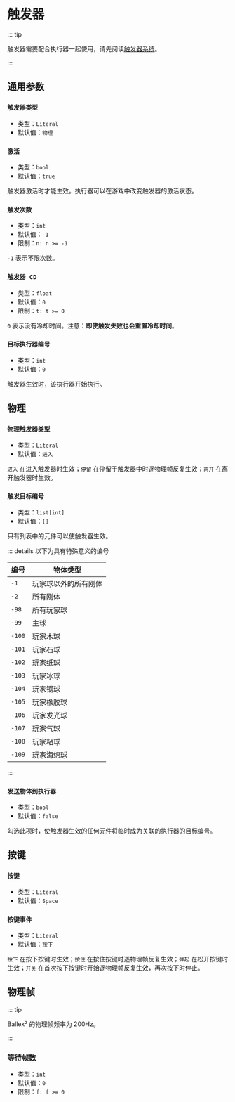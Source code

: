 # 触发器

::: tip

触发器需要配合执行器一起使用，请先阅读[触发器系统](/advanced/trigger-system.md)。

:::

## 通用参数

### `触发器类型`

- 类型：`Literal`
- 默认值：`物理`

### `激活`

- 类型：`bool`
- 默认值：`true`

触发器激活时才能生效。执行器可以在游戏中改变触发器的激活状态。

### `触发次数`

- 类型：`int`
- 默认值：`-1`
- 限制：`n: n >= -1`

`-1` 表示不限次数。

### `触发器 CD`

- 类型：`float`
- 默认值：`0`
- 限制：`t: t >= 0`

`0` 表示没有冷却时间。注意：**即使触发失败也会重置冷却时间**。

### `目标执行器编号`

- 类型：`int`
- 默认值：`0`

触发器生效时，该执行器开始执行。

## 物理

### `物理触发器类型`

- 类型：`Literal`
- 默认值：`进入`

`进入` 在进入触发器时生效；`停留` 在停留于触发器中时逐物理帧反复生效；`离开` 在离开触发器时生效。

### `触发目标编号`

- 类型：`list[int]`
- 默认值：`[]`

只有列表中的元件可以使触发器生效。

::: details 以下为具有特殊意义的编号

| 编号   | 物体类型             |
| ------ | -------------------- |
| `-1`   | 玩家球以外的所有刚体 |
| `-2`   | 所有刚体             |
| `-98`  | 所有玩家球           |
| `-99`  | 主球                 |
| `-100` | 玩家木球             |
| `-101` | 玩家石球             |
| `-102` | 玩家纸球             |
| `-103` | 玩家冰球             |
| `-104` | 玩家钢球             |
| `-105` | 玩家橡胶球           |
| `-106` | 玩家发光球           |
| `-107` | 玩家气球             |
| `-108` | 玩家粘球             |
| `-109` | 玩家海绵球           |

:::

### `发送物体到执行器`

- 类型：`bool`
- 默认值：`false`

勾选此项时，使触发器生效的任何元件将临时成为关联的执行器的目标编号。

## 按键

### `按键`

- 类型：`Literal`
- 默认值：`Space`

### `按键事件`

- 类型：`Literal`
- 默认值：`按下`

`按下` 在按下按键时生效；`按住` 在按住按键时逐物理帧反复生效；`弹起` 在松开按键时生效；`开关` 在首次按下按键时开始逐物理帧反复生效，再次按下时停止。

## 物理帧

::: tip

Ballex² 的物理帧频率为 200Hz。

:::

### 等待帧数

- 类型：`int`
- 默认值：`0`
- 限制：`f: f >= 0`
